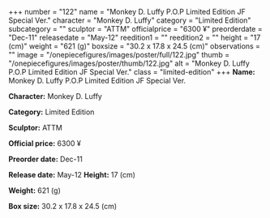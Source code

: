 +++
number = "122"
name = "Monkey D. Luffy P.O.P Limited Edition JF Special Ver."
character = "Monkey D. Luffy"
category = "Limited Edition"
subcategory = ""
sculptor = "ATTM"
officialprice = "6300 ¥"
preorderdate = "Dec-11"
releasedate = "May-12"
reedition1 = ""
reedition2 = ""
height = "17 (cm)"
weight = "621 (g)"
boxsize = "30.2 x 17.8 x 24.5 (cm)"
observations = ""
image = "/onepiecefigures/images/poster/full/122.jpg"
thumb = "/onepiecefigures/images/poster/thumb/122.jpg"
alt = "Monkey D. Luffy P.O.P Limited Edition JF Special Ver."
class = "limited-edition"
+++
**Name:** Monkey D. Luffy P.O.P Limited Edition JF Special Ver.

**Character:** Monkey D. Luffy

**Category:** Limited Edition 

**Sculptor:** ATTM

**Official price:** 6300 ¥

**Preorder date:** Dec-11

**Release date:** May-12
**Height:** 17 (cm)

**Weight:** 621 (g)

**Box size:** 30.2 x 17.8 x 24.5 (cm)

